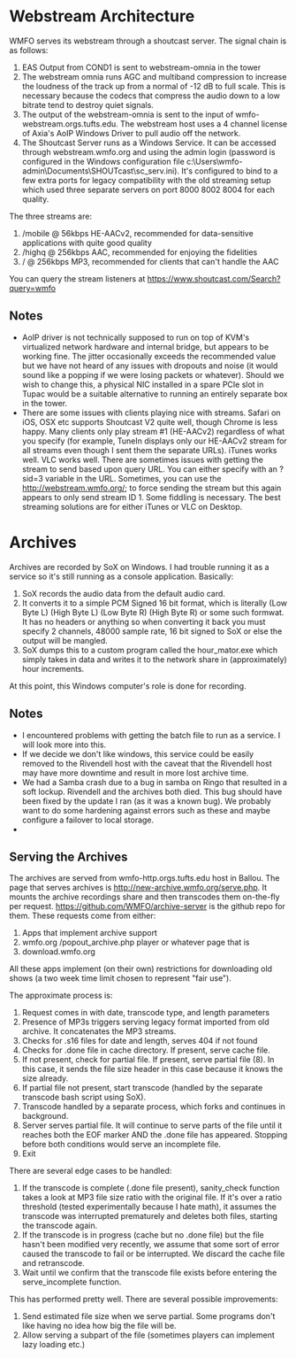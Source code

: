 # Webstream Architecture

WMFO serves its webstream through a shoutcast server. The signal chain is as follows:

1. EAS Output from COND1 is sent to webstream-omnia in the tower
2. The webstream omnia runs AGC and multiband compression to increase the loudness of the track up from a normal of -12 dB to full scale. This is necessary because the codecs that compress the audio down to a low bitrate tend to destroy quiet signals.
3. The output of the webstream-omnia is sent to the input of wmfo-webstream.orgs.tufts.edu. The webstream host uses a 4 channel license of Axia's AoIP Windows Driver to pull audio off the network.
4. The Shoutcast Server runs as a Windows Service. It can be accessed through webstream.wmfo.org and using the admin login (password is configured in the Windows configuration file c:\Users\wmfo-admin\Documents\SHOUTcast\sc_serv.ini). It's configured to bind to a few extra ports for legacy compatibility with the old streaming setup which used three separate servers on port 8000 8002 8004 for each quality.

The three streams are:

1. /mobile @ 56kbps HE-AACv2, recommended for data-sensitive applications with quite good quality
2. /highq @ 256kbps AAC, recommended for enjoying the fidelities
3. / @ 256kbps MP3, recommended for clients that can't handle the AAC

You can query the stream listeners at https://www.shoutcast.com/Search?query=wmfo

## Notes

- AoIP driver is not technically supposed to run on top of KVM's virtualized network hardware and internal bridge, but appears to be working fine. The jitter occasionally exceeds the recommended value but we have not heard of any issues with dropouts and noise (it would sound like a popping if we were losing packets or whatever). Should we wish to change this, a physical NIC installed in a spare PCIe slot in Tupac would be a suitable alternative to running an entirely separate box in the tower.
- There are some issues with clients playing nice with streams. Safari on iOS, OSX etc supports Shoutcast V2 quite well, though Chrome is less happy. Many clients only play stream #1 (HE-AACv2) regardless of what you specify (for example, TuneIn displays only our HE-AACv2 stream for all streams even though I sent them the separate URLs). iTunes works well. VLC works well. There are sometimes issues with getting the stream to send based upon query URL. You can either specify with an ?sid=3 variable in the URL. Sometimes, you can use the http://webstream.wmfo.org/; to force sending the stream but this again appears to only send stream ID 1. Some fiddling is necessary. The best streaming solutions are for either iTunes or VLC on Desktop.

# Archives

Archives are recorded by SoX on Windows. I had trouble running it as a service so it's still running as a console application. Basically:

1. SoX records the audio data from the default audio card.
2. It converts it to a simple PCM Signed 16 bit format, which is literally (Low Byte L) (High Byte L) (Low Byte R) (High Byte R) or some such formwat. It has no headers or anything so when converting it back you must specify 2 channels, 48000 sample rate, 16 bit signed to SoX or else the output will be mangled.
3. SoX dumps this to a custom program called the hour_mator.exe which simply takes in data and writes it to the network share in (approximately) hour increments.

At this point, this Windows computer's role is done for recording.

## Notes

- I encountered problems with getting the batch file to run as a service. I will look more into this.
- If we decide we don't like windows, this service could be easily removed to the Rivendell host with the caveat that the Rivendell host may have more downtime and result in more lost archive time.
- We had a Samba crash due to a bug in samba on Ringo that resulted in a soft lockup. Rivendell and the archives both died. This bug should have been fixed by the update I ran (as it was a known bug). We probably want to do some hardening against errors such as these and maybe configure a failover to local storage.
- 

## Serving the Archives

The archives are served from wmfo-http.orgs.tufts.edu host in Ballou. The page that serves archives is http://new-archive.wmfo.org/serve.php. It mounts the archive recordings share and then transcodes them on-the-fly per request. https://github.com/WMFO/archive-server is the github repo for them. These requests come from either:

1. Apps that implement archive support
2. wmfo.org /popout_archive.php player or whatever page that is
3. download.wmfo.org

All these apps implement (on their own) restrictions for downloading old shows (a two week time limit chosen to represent "fair use").

The approximate process is:

1. Request comes in with date, transcode type, and length parameters
2. Presence of MP3s triggers serving legacy format imported from old archive. It concatenates the MP3 streams.
3. Checks for .s16 files for date and length, serves 404 if not found
4. Checks for .done file in cache directory. If present, serve cache file.
5. If not present, check for partial file. If present, serve partial file (8). In this case, it sends the file size header in this case because it knows the size already.
6. If partial file not present, start transcode (handled by the separate transcode bash script using SoX).
7. Transcode handled by a separate process, which forks and continues in background.
8. Server serves partial file. It will continue to serve parts of the file until it reaches both the EOF marker AND the .done file has appeared. Stopping before both conditions would serve an incomplete file.
9. Exit

There are several edge cases to be handled:

1. If the transcode is complete (.done file present), sanity_check function takes a look at MP3 file size ratio with the original file. If it's over a ratio threshold (tested experimentally because I hate math), it assumes the transcode was interrupted prematurely and deletes both files, starting the transcode again.
2. If the transcode is in progress (cache but no .done file) but the file hasn't been modified very recently, we assume that some sort of error caused the transcode to fail or be interrupted. We discard the cache file and retranscode.
3. Wait until we confirm that the transcode file exists before entering the serve_incomplete function.

This has performed pretty well. There are several possible improvements:

1. Send estimated file size when we serve partial. Some programs don't like having no idea how big the file will be.
2. Allow serving a subpart of the file (sometimes players can implement lazy loading etc.)
